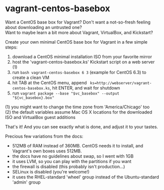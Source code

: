 vagrant-centos-basebox
==============

Want a CentOS base box for Vagrant?  Don't want a not-so-fresh feeling about downloading an untrusted one?<br>
Want to maybe learn a bit more about Vagrant, VirtualBox, and Kickstart?

Create your own minimal CentOS base box for Vagrant in a few simple steps:

1. download a CentOS minimal installation ISO from your favorite mirror
2. host the 'vagrant-centos-basebox.ks' Kickstart script on a web server (1)
3. run `bash vagrant-centos-basebox 6 3` (example for CentOS 6.3) to create a clean VM
4. hit TAB at the CentOS menu, append ` ks=http://webserver/vagrant-centos-basebox.ks`, hit ENTER, and wait for shutdown
5. run `vagrant package --base "$vc_basebox" --output "${vc_basebox}.box"`

(1) you might want to change the time zone from 'America/Chicago' too<br>
(2) the default variables assume Mac OS X locations for the downloaded ISO and VirtualBox guest additions<br>

That's it!  And you can see exactly what is done, and adjust it to your tastes.

Precious few variations from the docs:
* 512MB of RAM instead of 360MB. CentOS needs it to install, and Vagrant's own boxes uses 512MB.
* the docs have no guidelines about swap, so I went with 1GB
* it uses LVM, so you can play with the partitions if you want
* the firewall is disabled (this probably isn't production...)
* SELinux is disabled (you're welcome!)
* it uses the RHEL-standard 'wheel' group instead of the Ubuntu-standard 'admin' group
